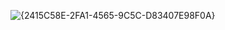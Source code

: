 ![{2415C58E-2FA1-4565-9C5C-D83407E98F0A}](https://github.com/user-attachments/assets/2b3222ec-43c3-442c-b082-d8cf9132e8f9)
